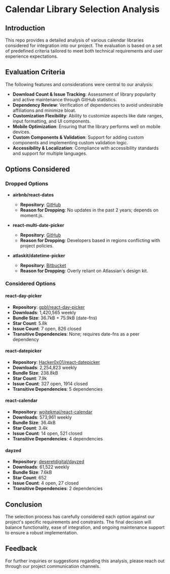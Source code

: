 # Calendar Library Selection Analysis

## Introduction

This repo provides a detailed analysis of various calendar libraries considered for integration into our project. The evaluation is based on a set of predefined criteria tailored to meet both technical requirements and user experience expectations.

## Evaluation Criteria

The following features and considerations were central to our analysis:

- **Download Count & Issue Tracking**: Assessment of library popularity and active maintenance through GitHub statistics.
- **Dependency Review**: Verification of dependencies to avoid undesirable affiliations and minimize bloat.
- **Customization Flexibility**: Ability to customize aspects like date ranges, input formatting, and UI components.
- **Mobile Optimization**: Ensuring that the library performs well on mobile devices.
- **Custom Components & Validation**: Support for adding custom components and implementing custom validation logic.
- **Accessibility & Localization**: Compliance with accessibility standards and support for multiple languages.

## Options Considered

### Dropped Options

- **airbnb/react-dates**
  - **Repository**: [GitHub](https://github.com/airbnb/react-dates)
  - **Reason for Dropping**: No updates in the past 2 years; depends on moment.js.

- **react-multi-date-picker**
  - **Repository**: [GitHub](https://github.com/YourLink)
  - **Reason for Dropping**: Developers based in regions conflicting with project policies.

- **atlaskit/datetime-picker**
  - **Repository**: [Bitbucket](https://bitbucket.org/atlassian/atlaskit)
  - **Reason for Dropping**: Overly reliant on Atlassian's design kit.

### Considered Options

#### react-day-picker

- **Repository**: [gpbl/react-day-picker](https://github.com/gpbl/react-day-picker)
- **Downloads**: 1,420,565 weekly
- **Bundle Size**: 36.7kB + 75.9kB (date-fns)
- **Star Count**: 5.8k
- **Issue Count**: 7 open, 826 closed
- **Transitive Dependencies**: None; requires date-fns as a peer dependency

#### react-datepicker

- **Repository**: [Hacker0x01/react-datepicker](https://github.com/Hacker0x01/react-datepicker)
- **Downloads**: 2,254,823 weekly
- **Bundle Size**: 238.8kB
- **Star Count**: 7.9k
- **Issue Count**: 327 open, 1914 closed
- **Transitive Dependencies**: 5 dependencies

#### react-calendar

- **Repository**: [wojtekmaj/react-calendar](https://github.com/wojtekmaj/react-calendar)
- **Downloads**: 573,961 weekly
- **Bundle Size**: 36.4kB
- **Star Count**: 3.4k
- **Issue Count**: 14 open, 521 closed
- **Transitive Dependencies**: 4 dependencies

#### dayzed

- **Repository**: [deseretdigital/dayzed](https://github.com/deseretdigital/dayzed)
- **Downloads**: 61,522 weekly
- **Bundle Size**: 7.6kB
- **Star Count**: 652
- **Issue Count**: 4 open, 27 closed
- **Transitive Dependencies**: 2 dependencies

## Conclusion

The selection process has carefully considered each option against our project's specific requirements and constraints. The final decision will balance functionality, ease of integration, and ongoing maintenance support to ensure a robust implementation.

## Feedback

For further inquiries or suggestions regarding this analysis, please reach out through our project communication channels.


